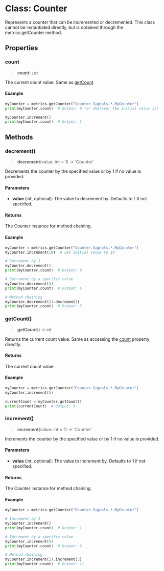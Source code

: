 # Class: Counter

Represents a counter that can be incremented or decremented.
This class cannot be instantiated directly, but is obtained through the metrics.getCounter method.

## Properties

### count

> **count**: `int`

The current count value.
Same as [getCount](#getcount).

#### Example

```python
myCounter = metrics.getCounter("Counter.Signals.*.MyCounter")
print(myCounter.count)  # Output: 0 (or whatever the initial value is)

myCounter.increment()
print(myCounter.count)  # Output: 1
```

## Methods

### decrement()

> **decrement**(value: int = 1) -> 'Counter'

Decrements the counter by the specified value or by 1 if no value is provided.

#### Parameters

- **value** (int, optional): The value to decrement by. Defaults to 1 if not specified.

#### Returns

The Counter instance for method chaining.

#### Example

```python
myCounter = metrics.getCounter("Counter.Signals.*.MyCounter")
myCounter.increment(10)  # Set initial value to 10

# Decrement by 1
myCounter.decrement()
print(myCounter.count)  # Output: 9

# Decrement by a specific value
myCounter.decrement(3)
print(myCounter.count)  # Output: 6

# Method chaining
myCounter.decrement(2).decrement()
print(myCounter.count)  # Output: 3
```

### getCount()

> **getCount**() -> int

Returns the current count value.
Same as accessing the [count](#count) property directly.

#### Returns

The current count value.

#### Example

```python
myCounter = metrics.getCounter("Counter.Signals.*.MyCounter")
myCounter.increment(5)

currentCount = myCounter.getCount()
print(currentCount)  # Output: 5
```

### increment()

> **increment**(value: int = 1) -> 'Counter'

Increments the counter by the specified value or by 1 if no value is provided.

#### Parameters

- **value** (int, optional): The value to increment by. Defaults to 1 if not specified.

#### Returns

The Counter instance for method chaining.

#### Example

```python
myCounter = metrics.getCounter("Counter.Signals.*.MyCounter")

# Increment by 1
myCounter.increment()
print(myCounter.count)  # Output: 1

# Increment by a specific value
myCounter.increment(5)
print(myCounter.count)  # Output: 6

# Method chaining
myCounter.increment(2).increment(3)
print(myCounter.count)  # Output: 11
```
